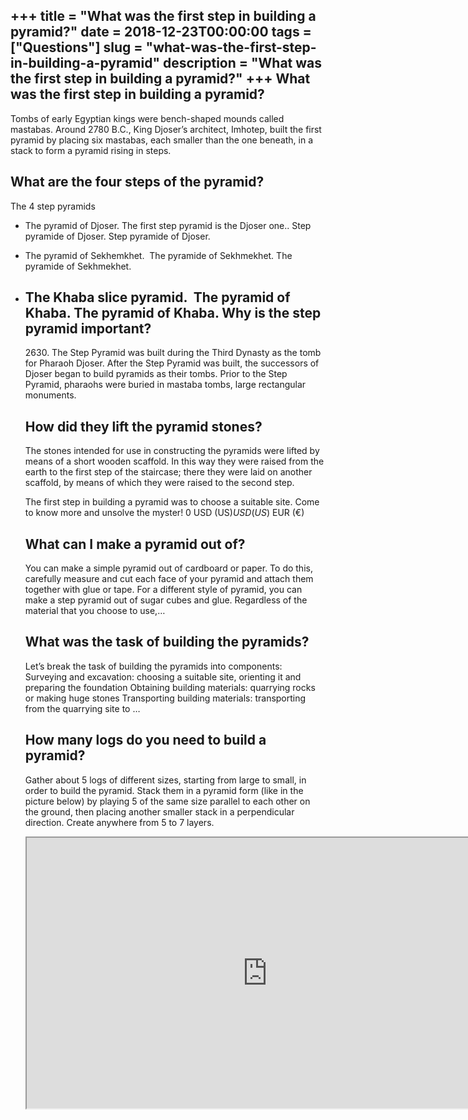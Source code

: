 +++
title = "What was the first step in building a pyramid?"
date = 2018-12-23T00:00:00
tags = ["Questions"]
slug = "what-was-the-first-step-in-building-a-pyramid"
description = "What was the first step in building a pyramid?"
+++
What was the first step in building a pyramid?
----------------------------------------------

Tombs of early Egyptian kings were bench-shaped mounds called mastabas. Around 2780 B.C., King Djoser’s architect, Imhotep, built the first pyramid by placing six mastabas, each smaller than the one beneath, in a stack to form a pyramid rising in steps.

What are the four steps of the pyramid?
---------------------------------------

The 4 step pyramids

- The pyramid of Djoser. The first step pyramid is the Djoser one.. ﻿ ﻿ Step pyramide of Djoser. Step pyramide of Djoser.
- The pyramid of Sekhemkhet. ﻿ The pyramide of Sekhmekhet. The pyramide of Sekhmekhet.
- The Khaba slice pyramid. ﻿ The pyramid of Khaba. The pyramid of Khaba. Why is the step pyramid important?
    ----------------------------------
    
    2630\. The Step Pyramid was built during the Third Dynasty as the tomb for Pharaoh Djoser. After the Step Pyramid was built, the successors of Djoser began to build pyramids as their tombs. Prior to the Step Pyramid, pharaohs were buried in mastaba tombs, large rectangular monuments.
    
    How did they lift the pyramid stones?
    -------------------------------------
    
    The stones intended for use in constructing the pyramids were lifted by means of a short wooden scaffold. In this way they were raised from the earth to the first step of the staircase; there they were laid on another scaffold, by means of which they were raised to the second step.
    
    The first step in building a pyramid was to choose a suitable site. Come to know more and unsolve the myster! 0 USD (US$) USD (US$) EUR (€)
    
    What can I make a pyramid out of?
    ---------------------------------
    
    You can make a simple pyramid out of cardboard or paper. To do this, carefully measure and cut each face of your pyramid and attach them together with glue or tape. For a different style of pyramid, you can make a step pyramid out of sugar cubes and glue. Regardless of the material that you choose to use,…
    
    What was the task of building the pyramids?
    -------------------------------------------
    
    Let’s break the task of building the pyramids into components: Surveying and excavation: choosing a suitable site, orienting it and preparing the foundation Obtaining building materials: quarrying rocks or making huge stones Transporting building materials: transporting from the quarrying site to …
    
    How many logs do you need to build a pyramid?
    ---------------------------------------------
    
    Gather about 5 logs of different sizes, starting from large to small, in order to build the pyramid. Stack them in a pyramid form (like in the picture below) by playing 5 of the same size parallel to each other on the ground, then placing another smaller stack in a perpendicular direction. Create anywhere from 5 to 7 layers.
    
    <iframe allow="accelerometer; autoplay; clipboard-write; encrypted-media; gyroscope; picture-in-picture" allowfullscreen="" class="__youtube_prefs__  epyt-is-override  no-lazyload" data-no-lazy="1" data-origheight="433" data-origwidth="770" data-skipgform_ajax_framebjll="" height="433" id="_ytid_66014" loading="lazy" src="https://www.youtube.com/embed/pOznETH5nGY?enablejsapi=1&autoplay=0&cc_load_policy=0&cc_lang_pref=&iv_load_policy=1&loop=0&modestbranding=0&rel=1&fs=1&playsinline=0&autohide=2&theme=dark&color=red&controls=1&" title="YouTube player" width="770"></iframe>